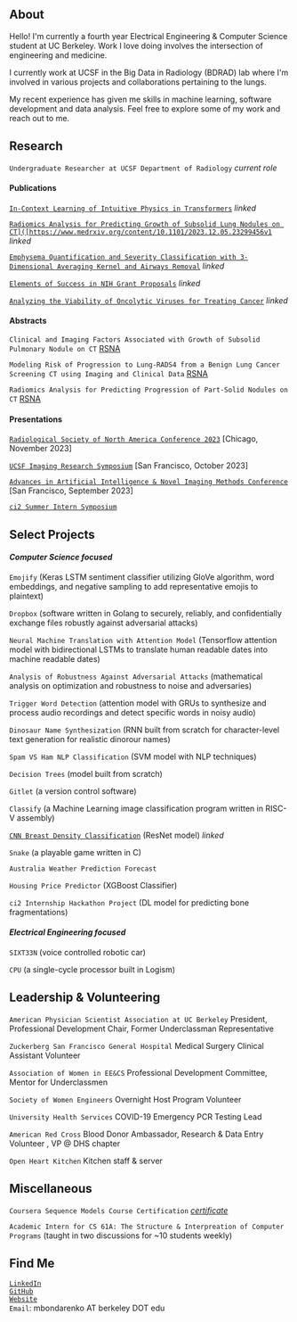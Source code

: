 ## About
Hello! I'm currently a fourth year Electrical Engineering & Computer Science student at UC Berkeley. Work I love doing involves the intersection of engineering and medicine. 

I currently work at UCSF in the Big Data in Radiology (BDRAD) lab where I'm involved in various projects and collaborations pertaining to the lungs. 

My recent experience has given me skills in machine learning, software development and data analysis. Feel free to explore some of my work and reach out to me.


## Research

`Undergraduate Researcher at UCSF Department of Radiology` *current role* 


#### Publications

[`In-Context Learning of Intuitive Physics in Transformers`](https://drive.google.com/file/d/1RooGtC0Ve0vwEKlnn9MQ0O9WLS7Q2PU7/view?usp=drive_link) *linked*

[`Radiomics Analysis for Predicting Growth of Subsolid Lung Nodules on CT]([https://www.medrxiv.org/content/10.1101/2023.12.05.23299456v1`](https://doi.org/10.1101/2023.12.05.23299456) *linked*

[`Emphysema Quantification and Severity Classification with 3-Dimensional Averaging Kernel and Airways Removal`](https://doi.org/10.1101/2022.10.31.22281562) *linked*

[`Elements of Success in NIH Grant Proposals`](http://discourseconventions.weebly.com/uploads/8/5/7/3/85737014/bondarenko_masha_validating_a_resource_for_the_specific_aims_section_in_nih_grant_proposals.pdf) *linked*

[`Analyzing the Viability of Oncolytic Viruses for Treating Cancer`](https://drive.google.com/file/d/1vdvKwhtjsrpzdg94_CK4Hm9Etubb0wIc/view?usp=sharing) *linked*

#### Abstracts
`Clinical and Imaging Factors Associated with Growth of Subsolid Pulmonary Nodule on CT` [RSNA](https://www.rsna.org/)

`Modeling Risk of Progression to Lung-RADS4 from a Benign Lung Cancer Screening CT using Imaging and Clinical Data` [RSNA](https://www.rsna.org/)

`Radiomics Analysis for Predicting Progression of Part-Solid Nodules on CT` [RSNA](https://www.rsna.org/)

#### Presentations

[`Radiological Society of North America Conference 2023`](https://radiology.ucsf.edu/ucsf-radiology-rsna#-) [Chicago, November 2023]

[`UCSF Imaging Research Symposium`](https://radiology.ucsf.edu/research/meetings/imaging-research-symposium) [San Francisco, October 2023]

[`Advances in Artificial Intelligence & Novel Imaging Methods Conference`](https://intelligentimaging.ucsf.edu/index.php/events/advances-artificial-intelligence-novel-imaging-methods-conference-oct-4) [San Francisco, September 2023]

[`ci2 Summer Intern Symposium`](https://intelligentimaging.ucsf.edu/news/interview-masha-bondarenko-2022-ucsf-ci2-summer-intern)

## Select Projects

#### *Computer Science focused*
`Emojify` (Keras LSTM sentiment classifier utilizing GloVe algorithm, word embeddings, and negative sampling to add representative emojis to plaintext)

`Dropbox` (software written in Golang to securely, reliably, and confidentially exchange files robustly against adversarial attacks)

`Neural Machine Translation with Attention Model` (Tensorflow attention model with bidirectional LSTMs to translate human readable dates into machine readable dates)

`Analysis of Robustness Against Adversarial Attacks` (mathematical analysis on optimization and robustness to noise and adversaries)

`Trigger Word Detection` (attention model with GRUs to synthesize and process audio recordings and detect specific words in noisy audio)

`Dinosaur Name Synthesization` (RNN built from scratch for character-level text generation for realistic dinorour names)

`Spam VS Ham NLP Classification` (SVM model with NLP techniques)

`Decision Trees` (model built from scratch)

`Gitlet` (a version control software)

`Classify` (a Machine Learning image classification program written in RISC-V assembly)

[`CNN Breast Density Classification`](https://github.com/froghop/2DBreastDensityConvNet) (ResNet model) *linked*

`Snake` (a playable game written in C)

`Australia Weather Prediction Forecast`

`Housing Price Predictor` (XGBoost Classifier)

`ci2 Internship Hackathon Project` (DL model for predicting bone fragmentations)

#### *Electrical Engineering focused*
`SIXT33N` (voice controlled robotic car)

`CPU` (a single-cycle processor built in Logism)


## Leadership & Volunteering
`American Physician Scientist Association at UC Berkeley` President, Professional Development Chair, Former Underclassman Representative

`Zuckerberg San Francisco General Hospital` Medical Surgery Clinical Assistant Volunteer

`Association of Women in EE&CS` Professional Development Committee, Mentor for Underclassmen

`Society of Women Engineers` Overnight Host Program Volunteer

`University Health Services` COVID-19 Emergency PCR Testing Lead

`American Red Cross` Blood Donor Ambassador, Research & Data Entry Volunteer , VP @ DHS chapter

`Open Heart Kitchen` Kitchen staff & server


## Miscellaneous
`Coursera Sequence Models Course Certification` [*certificate*](https://www.coursera.org/account/accomplishments/certificate/YMUFCUKBRAMH)

`Academic Intern for CS 61A: The Structure & Interpreation of Computer Programs` (taught in two discussions for ~10 students weekly)

## Find Me
[`LinkedIn`](https://www.linkedin.com/in/mashabondarenko/)  
[`GitHub`](https://github.com/froghop)  
[`Website`](https://froghop.github.io)  
`Email`: mbondarenko AT berkeley DOT edu  
